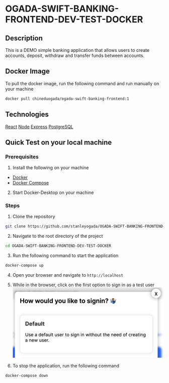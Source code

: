 # OGADA-SWIFT-BANKING-FRONTEND-DEV-TEST-DOCKER

## Description

This is a DEMO simple banking application that allows users to create accounts, deposit, withdraw and transfer funds between accounts.

## Docker Image

To pull the docker image, run the following command and run manually on your machine

```bash
docker pull chineduogada/ogada-swift-banking-frontend:1
```

## Technologies

[React](https://reactjs.org/)
[Node](https://nodejs.org/en/)
[Express](https://expressjs.com/)
[PostgreSQL](https://www.postgresql.org/)

## Quick Test on your local machine

### Prerequisites

1. Install the following on your machine

- [Docker](https://docs.docker.com/get-docker/)
- [Docker Compose](https://docs.docker.com/compose/install/)

2. Start Docker-Desktop on your machine

### Steps

1. Clone the repository

```bash
git clone https://github.com/stanleyogada/OGADA-SWIFT-BANKING-FRONTEND-DEV-TEST-DOCKER.git
```

2. Navigate to the root directory of the project

```bash
cd OGADA-SWIFT-BANKING-FRONTEND-DEV-TEST-DOCKER
```

3. Run the following command to start the application

```bash
docker-compose up
```

4. Open your browser and navigate to `http://localhost`

5. While in the browser, click on the first option to sign in as a test user
   ![sign in as a test user](image.png)

6. To stop the application, run the following command

```bash
docker-compose down
```
